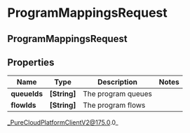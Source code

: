 # ProgramMappingsRequest

## ProgramMappingsRequest

## Properties

|Name | Type | Description | Notes|
|------------ | ------------- | ------------- | -------------|
| **queueIds** | **[String]** | The program queues | |
| **flowIds** | **[String]** | The program flows | |



_PureCloudPlatformClientV2@175.0.0_
